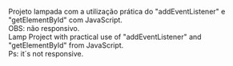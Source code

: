 Projeto lampada com a utilização prática do "addEventListener" e "getElementById" com JavaScript.  
OBS: não responsivo.  
Lamp Project with practical use of "addEventListener" and "getElementById" from JavaScript.  
Ps: it´s not responsive.
